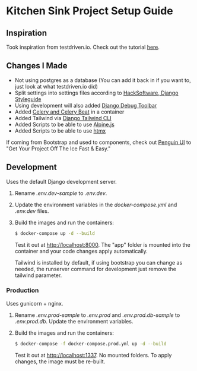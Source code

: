 # Kitchen Sink Project Setup Guide

## Inspiration

Took inspiration from testdriven.io. Check out the tutorial [here](https://testdriven.io/dockerizing-django-with-postgres-gunicorn-and-nginx).

## Changes I Made

- Not using postgres as a database (You can add it back in if you want to, just look at what testdriven.io did)
- Split settings into settings files according to [HackSoftware, Django Styleguide](https://github.com/HackSoftware/Django-Styleguide?tab=readme-ov-file#settings)
- Using development will also added [Django Debug Toolbar](https://django-debug-toolbar.readthedocs.io/en/latest/index.html)
- Added [Celery and Celery Beat](https://docs.celeryq.dev/en/stable/userguide/periodic-tasks.html) in a container
- Added Tailwind via [Django Tailwind CLI](https://django-tailwind-cli.andrich.me)
- Added Scripts to be able to use [Alpine.js](https://alpinejs.dev)
- Added Scripts to be able to use [htmx](https://htmx.org)

If coming from Bootstrap and used to components, check out [Penguin UI](https://www.penguinui.com) to "Get Your Project Off The Ice Fast & Easy."

## Development

Uses the default Django development server.

1. Rename *.env.dev-sample* to *.env.dev*.
1. Update the environment variables in the *docker-compose.yml* and *.env.dev* files.
1. Build the images and run the containers:

    ```sh
    $ docker-compose up -d --build
    ```

    Test it out at [http://localhost:8000](http://localhost:8000). The "app" folder is mounted into the container and your code changes apply automatically.

    Tailwind is installed by default, if using bootstrap you can change as needed, the runserver command for development just remove the tailwind parameter.


### Production

Uses gunicorn + nginx.

1. Rename *.env.prod-sample* to *.env.prod* and *.env.prod.db-sample* to *.env.prod.db*. Update the environment variables.
1. Build the images and run the containers:

    ```sh
    $ docker-compose -f docker-compose.prod.yml up -d --build
    ```

    Test it out at [http://localhost:1337](http://localhost:1337). No mounted folders. To apply changes, the image must be re-built.
